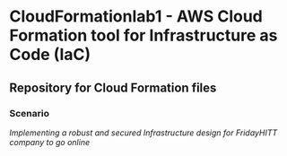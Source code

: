 # CloudFormationlab1 - AWS Cloud Formation tool for Infrastructure as Code (IaC)
## Repository for Cloud Formation files

### Scenario

*Implementing a robust and secured Infrastructure design for FridayHITT company to go online*
